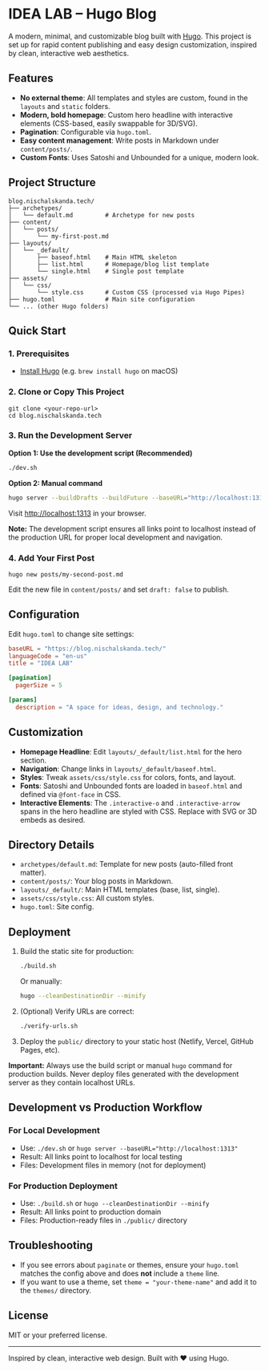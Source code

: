 # IDEA LAB – Hugo Blog

A modern, minimal, and customizable blog built with [Hugo](https://gohugo.io/). This project is set up for rapid content publishing and easy design customization, inspired by clean, interactive web aesthetics.

## Features
- **No external theme**: All templates and styles are custom, found in the `layouts` and `static` folders.
- **Modern, bold homepage**: Custom hero headline with interactive elements (CSS-based, easily swappable for 3D/SVG).
- **Pagination**: Configurable via `hugo.toml`.
- **Easy content management**: Write posts in Markdown under `content/posts/`.
- **Custom Fonts**: Uses Satoshi and Unbounded for a unique, modern look.

## Project Structure

```
blog.nischalskanda.tech/
├── archetypes/
│   └── default.md         # Archetype for new posts
├── content/
│   └── posts/
│       └── my-first-post.md
├── layouts/
│   └── _default/
│       ├── baseof.html    # Main HTML skeleton
│       ├── list.html      # Homepage/blog list template
│       └── single.html    # Single post template
├── assets/
│   └── css/
│       └── style.css      # Custom CSS (processed via Hugo Pipes)
├── hugo.toml              # Main site configuration
└── ... (other Hugo folders)
```

## Quick Start

### 1. Prerequisites
- [Install Hugo](https://gohugo.io/getting-started/install/) (e.g. `brew install hugo` on macOS)

### 2. Clone or Copy This Project
```
git clone <your-repo-url>
cd blog.nischalskanda.tech
```

### 3. Run the Development Server

**Option 1: Use the development script (Recommended)**
```bash
./dev.sh
```

**Option 2: Manual command**
```bash
hugo server --buildDrafts --buildFuture --baseURL="http://localhost:1313"
```

Visit [http://localhost:1313](http://localhost:1313) in your browser.

**Note:** The development script ensures all links point to localhost instead of the production URL for proper local development and navigation.

### 4. Add Your First Post
```
hugo new posts/my-second-post.md
```
Edit the new file in `content/posts/` and set `draft: false` to publish.

## Configuration

Edit `hugo.toml` to change site settings:
```toml
baseURL = "https://blog.nischalskanda.tech/"
languageCode = "en-us"
title = "IDEA LAB"

[pagination]
  pagerSize = 5

[params]
  description = "A space for ideas, design, and technology."
```

## Customization
- **Homepage Headline**: Edit `layouts/_default/list.html` for the hero section.
- **Navigation**: Change links in `layouts/_default/baseof.html`.
- **Styles**: Tweak `assets/css/style.css` for colors, fonts, and layout.
- **Fonts**: Satoshi and Unbounded fonts are loaded in `baseof.html` and defined via `@font-face` in CSS.
- **Interactive Elements**: The `.interactive-o` and `.interactive-arrow` spans in the hero headline are styled with CSS. Replace with SVG or 3D embeds as desired.

## Directory Details
- `archetypes/default.md`: Template for new posts (auto-filled front matter).
- `content/posts/`: Your blog posts in Markdown.
- `layouts/_default/`: Main HTML templates (base, list, single).
- `assets/css/style.css`: All custom styles.
- `hugo.toml`: Site config.

## Deployment
1. Build the static site for production:
   ```bash
   ./build.sh
   ```
   Or manually:
   ```bash
   hugo --cleanDestinationDir --minify
   ```
   
2. (Optional) Verify URLs are correct:
   ```bash
   ./verify-urls.sh
   ```
   
3. Deploy the `public/` directory to your static host (Netlify, Vercel, GitHub Pages, etc).

**Important:** Always use the build script or manual `hugo` command for production builds. Never deploy files generated with the development server as they contain localhost URLs.

## Development vs Production Workflow

### For Local Development
- Use: `./dev.sh` or `hugo server --baseURL="http://localhost:1313"`
- Result: All links point to localhost for local testing
- Files: Development files in memory (not for deployment)

### For Production Deployment  
- Use: `./build.sh` or `hugo --cleanDestinationDir --minify`
- Result: All links point to production domain
- Files: Production-ready files in `./public/` directory

## Troubleshooting
- If you see errors about `paginate` or themes, ensure your `hugo.toml` matches the config above and does **not** include a `theme` line.
- If you want to use a theme, set `theme = "your-theme-name"` and add it to the `themes/` directory.

## License
MIT or your preferred license.

---
Inspired by clean, interactive web design. Built with ❤️ using Hugo.
